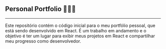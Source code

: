 ## Personal Portfolio 🧑🏻‍💻

----

Este repositório contém o código inicial para o meu portfólio pessoal, que está sendo desenvolvido em React. É um trabalho em andamento e o objetivo é ter um lugar para exibir meus projetos em React e compartilhar meu progresso como desenvolvedor. 
